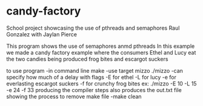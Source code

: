 # candy-factory
 School project showcasing the use of pthreads and semaphores
Raul Gonzalez with Jaylan Pierce



This program shows the use of semaphores anmd pthreads
In this example we made a candy factory example where the consumers Ethel and Lucy eat the two candies being produced frog bites and escargot suckers

to use program
-in command line
make
-use target mizzo
./mizzo
-can specify how much of a delay with flags -E for ethel -L for lucy -e for everlasting escargot suckers -f for crunchy frog bites
ex:    ./mizzo -E 10 -L 15 -e 24 -f 33
producing the compiler steps also produces the out.txt file showing the process
to remove make file
-make clean